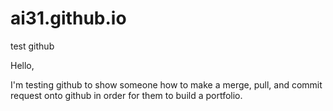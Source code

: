# ai31.github.io
test github

Hello,

I'm testing github to show someone how to make a merge, pull, and commit request onto github in order for them to build a portfolio.
